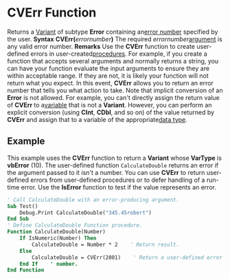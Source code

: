 
# CVErr Function



Returns a [Variant](b8bdf64f-5920-1ae9-16d0-b26d09524a30.md) of subtype **Error** containing an[error number](b8bdf64f-5920-1ae9-16d0-b26d09524a30.md) specified by the user.
 **Syntax**
 **CVErr(**_errornumber_**)**
The required  _errornumber_[argument](b8bdf64f-5920-1ae9-16d0-b26d09524a30.md) is any valid error number.
 **Remarks**
Use the  **CVErr** function to create user-defined errors in user-created[procedures](b8bdf64f-5920-1ae9-16d0-b26d09524a30.md). For example, if you create a function that accepts several arguments and normally returns a string, you can have your function evaluate the input arguments to ensure they are within acceptable range. If they are not, it is likely your function will not return what you expect. In this event,  **CVErr** allows you to return an error number that tells you what action to take.
Note that implicit conversion of an  **Error** is not allowed. For example, you can't directly assign the return value of **CVErr** to a[variable](b8bdf64f-5920-1ae9-16d0-b26d09524a30.md) that is not a **Variant**. However, you can perform an explicit conversion (using **CInt**, **CDbl**, and so on) of the value returned by **CVErr** and assign that to a variable of the appropriate[data type](b8bdf64f-5920-1ae9-16d0-b26d09524a30.md).

## Example

This example uses the  **CVErr** function to return a **Variant** whose **VarType** is **vbError** (10). The user-defined function `CalculateDouble` returns an error if the argument passed to it isn't a number. You can use **CVErr** to return user-defined errors from user-defined procedures or to defer handling of a run-time error. Use the **IsError** function to test if the value represents an error.


```vb
' Call CalculateDouble with an error-producing argument.
Sub Test()
    Debug.Print CalculateDouble("345.45robert")
End Sub
' Define CalculateDouble Function procedure.
Function CalculateDouble(Number)
    If IsNumeric(Number) Then
        CalculateDouble = Number * 2    ' Return result.
    Else
        CalculateDouble = CVErr(2001)    ' Return a user-defined error 
    End If    ' number.
End Function
```

